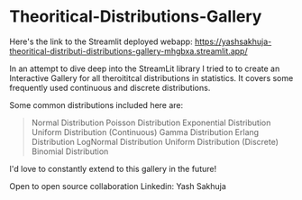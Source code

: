 # Theoritical-Distributions-Gallery

Here's the link to the Streamlit deployed webapp: https://yashsakhuja-theoritical-distributi-distributions-gallery-mhgbxa.streamlit.app/

In an attempt to dive deep into the StreamLit library I tried to to create an Interactive Gallery for all theroititcal distributions in statistics. It covers some frequently used continuous and discrete distributions.

Some common distributions included here are:
> Normal Distribution
> Poisson Distribution
> Exponential Distribution
> Uniform Distribution (Continuous)
> Gamma Distribution
> Erlang Distribution
> LogNormal Distribution
> Uniform Distribution (Discrete)
> Binomial Distribution 

I'd love to constantly extend to this gallery in the future!

Open to open source collaboration
Linkedin: Yash Sakhuja
